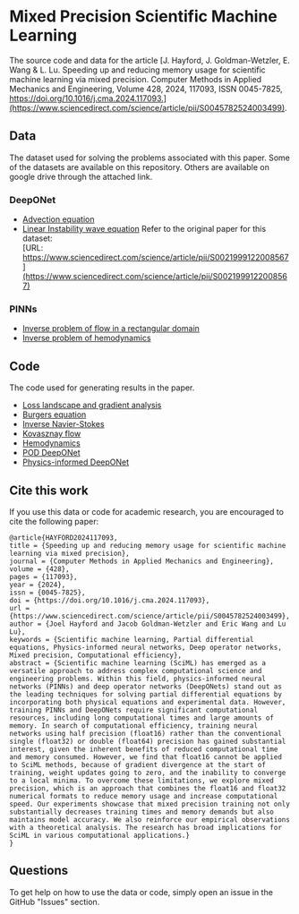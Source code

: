 # Mixed Precision Scientific Machine Learning

The source code and data for the article [J. Hayford, J. Goldman-Wetzler, E. Wang & L. Lu. Speeding up and reducing memory usage for scientific machine learning via mixed precision. Computer Methods in Applied Mechanics and Engineering,
Volume 428,
2024,
117093,
ISSN 0045-7825,
https://doi.org/10.1016/j.cma.2024.117093.](https://www.sciencedirect.com/science/article/pii/S0045782524003499).

## Data
The dataset used for solving the problems associated with this paper. Some of the datasets are available on this repository. Others are available on google drive through the attached link.

### DeepONet
- [Advection equation](Dataset/DeepONEt/Advection_equation_dataset)
- [Linear Instability wave equation](Dataset/DeepONEt/Linear_Instability_Wave_dataset.md)
Refer to the original paper for this dataset:  
[URL: https://www.sciencedirect.com/science/article/pii/S0021999122008567](https://www.sciencedirect.com/science/article/pii/S0021999122008567)

### PINNs
- [Inverse problem of flow in a rectangular domain](Dataset/PINNs/Inverse_problem_of_flow_in_a_rectangular_domain)
- [Inverse problem of hemodynamics](Dataset/PINNs/Inverse_problem_of_hemodynamics/hemodynamics.md)
## Code
The code used for generating results in the paper.
- [Loss landscape and gradient analysis](loss-landscape/)
- [Burgers equation](pinns/dde_burgers_mixed.ipynb)
- [Inverse Navier-Stokes](pinns/Navier_Stokes_Inverse)
- [Kovasznay flow](pinns/Kovasznay_Flow)
- [Hemodynamics](pinns/Hemodynamics)
- [POD DeepONet](DeepOnet/LIW_POD_DeepOnet)
- [Physics-informed DeepONet](DeepOnet/PI-Diffusion-Reaction-Equation)

## Cite this work

If you use this data or code for academic research, you are encouraged to cite the following paper:

```
@article{HAYFORD2024117093,
title = {Speeding up and reducing memory usage for scientific machine learning via mixed precision},
journal = {Computer Methods in Applied Mechanics and Engineering},
volume = {428},
pages = {117093},
year = {2024},
issn = {0045-7825},
doi = {https://doi.org/10.1016/j.cma.2024.117093},
url = {https://www.sciencedirect.com/science/article/pii/S0045782524003499},
author = {Joel Hayford and Jacob Goldman-Wetzler and Eric Wang and Lu Lu},
keywords = {Scientific machine learning, Partial differential equations, Physics-informed neural networks, Deep operator networks, Mixed precision, Computational efficiency},
abstract = {Scientific machine learning (SciML) has emerged as a versatile approach to address complex computational science and engineering problems. Within this field, physics-informed neural networks (PINNs) and deep operator networks (DeepONets) stand out as the leading techniques for solving partial differential equations by incorporating both physical equations and experimental data. However, training PINNs and DeepONets require significant computational resources, including long computational times and large amounts of memory. In search of computational efficiency, training neural networks using half precision (float16) rather than the conventional single (float32) or double (float64) precision has gained substantial interest, given the inherent benefits of reduced computational time and memory consumed. However, we find that float16 cannot be applied to SciML methods, because of gradient divergence at the start of training, weight updates going to zero, and the inability to converge to a local minima. To overcome these limitations, we explore mixed precision, which is an approach that combines the float16 and float32 numerical formats to reduce memory usage and increase computational speed. Our experiments showcase that mixed precision training not only substantially decreases training times and memory demands but also maintains model accuracy. We also reinforce our empirical observations with a theoretical analysis. The research has broad implications for SciML in various computational applications.}
}
```

## Questions

To get help on how to use the data or code, simply open an issue in the GitHub "Issues" section.
